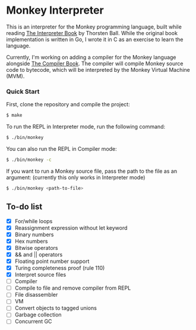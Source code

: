 # Monkey Interpreter

This is an interpreter for the Monkey programming language, built while reading
[The Interpreter Book](https://interpreterbook.com) by Thorsten Ball.
While the original book implementation is written in Go, I wrote it in C as
an exercise to learn the language.

Currently, I'm working on adding a compiler for the Monkey language alongside 
[The Compiler Book](https://compilerbook.com/). The compiler
will compile Monkey source code to bytecode, which will be interpreted by the
Monkey Virtual Machine (MVM).

### Quick Start
First, clone the repository and compile the project:
```sh
$ make
```

To run the REPL in Interpreter mode, run the following command:
```sh
$ ./bin/monkey
```

You can also run the REPL in Compiler mode:
```sh 
$ ./bin/monkey -c
```

If you want to run a Monkey source file, pass the path to the file as an argument:
(currently this only works in Interpreter mode)
```sh 
$ ./bin/monkey <path-to-file>
```

## To-do list
- [X] For/while loops
- [X] Reassignment expression without let keyword
- [X] Binary numbers
- [X] Hex numbers
- [X] Bitwise operators
- [X] && and || operators
- [X] Floating point number support
- [X] Turing completeness proof (rule 110)
- [X] Interpret source files
- [ ] Compiler
- [ ] Compile to file and remove compiler from REPL
- [ ] File disassembler
- [ ] VM
- [ ] Convert objects to tagged unions
- [ ] Garbage collection
- [ ] Concurrent GC
